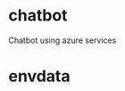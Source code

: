 # chatbot
Chatbot using azure services

# envdata
<!-- BLOB_CONNECTION_STRING= 'DefaultEndpointsProtocol=https;AccountName=hamrochat;AccountKey=u3UvvM1JP4pOYttIa7a2BefSNq17iBc9+yGSAC9o9WSFbUm9tQ/rrMdAy7cj8iMPd1B9Cmq2Y4Zl+ASt0IfJJA==;EndpointSuffix=core.windows.net'
CONTAINER_NAME= hamrochatbot
BLOB_NAME= questions_answers.csv
OPENAI_ENDPOINT=https://hamrochatbot.openai.azure.com/openai/deployments/gpt-35-turbo/chat/completions?api-version=2024-08-01-preview
OPENAI_API_KEY=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
DEPLOYMENT_ID=gpt-35-turbo
PORT=4000
CONNECTION_NAME= hamrochat -->
